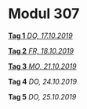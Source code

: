 # Modul 307

[**Tag 1** *DO, 17.10.2019*](/ilv.307/01-modul-307)

[**Tag 2** *FR, 18.10.2019*](/ilv.307/02-modul-307)

[**Tag 3** *MO, 21.10.2019*](/ilv.307/03-modul-307)

**Tag 4** *DO, 24.10.2019*

**Tag 5** *DO, 25.10.2019*
<!--stackedit_data:
eyJoaXN0b3J5IjpbMTk1OTAxMzA4NSw4OTMwMjk0NTQsLTE0ND
M0MjgxNzgsLTEzNjIwMDE2ODksMTQ2OTE4NTkyXX0=
-->